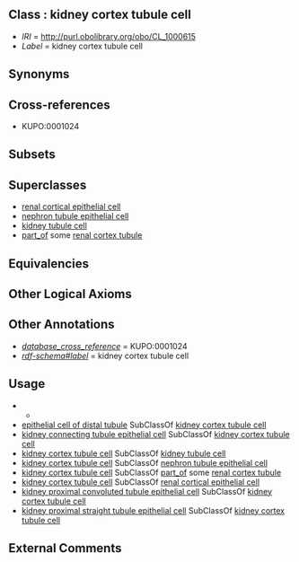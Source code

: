 
## Class : kidney cortex tubule cell

 * *IRI* = http://purl.obolibrary.org/obo/CL_1000615
 * *Label* = kidney cortex tubule cell

## Synonyms


## Cross-references

 * KUPO:0001024

## Subsets


## Superclasses

 * [renal cortical epithelial cell](../../CL/84/CL_0002584.md)
 * [nephron tubule epithelial cell](../../CL/94/CL_1000494.md)
 * [kidney tubule cell](../../CL/07/CL_1000507.md)
 * [part_of](../../BFO/50/BFO_0000050.md) some [renal cortex tubule](../../UBERON/53/UBERON_0006853.md)

## Equivalencies


## Other Logical Axioms


## Other Annotations

 * *[database_cross_reference](../../ef/oboInOwl#hasDbXref.md)* = KUPO:0001024
 * *[rdf-schema#label](../../el/rdf-schema#label.md)* = kidney cortex tubule cell

## Usage

 * -
 * [epithelial cell of distal tubule](../../CL/05/CL_0002305.md) SubClassOf [kidney cortex tubule cell](../../CL/15/CL_1000615.md)
 * [kidney connecting tubule epithelial cell](../../CL/68/CL_1000768.md) SubClassOf [kidney cortex tubule cell](../../CL/15/CL_1000615.md)
 * [kidney cortex tubule cell](../../CL/15/CL_1000615.md) SubClassOf [kidney tubule cell](../../CL/07/CL_1000507.md)
 * [kidney cortex tubule cell](../../CL/15/CL_1000615.md) SubClassOf [nephron tubule epithelial cell](../../CL/94/CL_1000494.md)
 * [kidney cortex tubule cell](../../CL/15/CL_1000615.md) SubClassOf [part_of](../../BFO/50/BFO_0000050.md) some [renal cortex tubule](../../UBERON/53/UBERON_0006853.md)
 * [kidney cortex tubule cell](../../CL/15/CL_1000615.md) SubClassOf [renal cortical epithelial cell](../../CL/84/CL_0002584.md)
 * [kidney proximal convoluted tubule epithelial cell](../../CL/38/CL_1000838.md) SubClassOf [kidney cortex tubule cell](../../CL/15/CL_1000615.md)
 * [kidney proximal straight tubule epithelial cell](../../CL/39/CL_1000839.md) SubClassOf [kidney cortex tubule cell](../../CL/15/CL_1000615.md)

## External Comments

